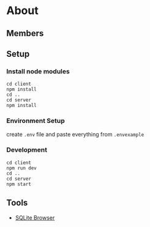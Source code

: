 # About


## Members


## Setup
### Install node modules
```
cd client
npm install
cd ..
cd server
npm install
```

### Environment Setup
create `.env` file and paste everything from `.envexample`

### Development
```
cd client
npm run dev
cd ..
cd server
npm start
```


## Tools

- [SQLite Browser](https://sqlitebrowser.org/dl/)
